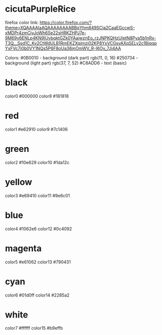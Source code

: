 # cicutaPurpleRice
firefox color link: https://color.firefox.com/?theme=XQAAAAIaAQAAAAAAAABBqYhm849SCia2CaaEGccwS-xMDPr4zmCiyJoWh6Se22sHRKZHPJ7e-9M69y6ENLp4KN9IUvbqktGZk0YAajwznEo_rzJNPKQHzUIetN8Pya5b1nRx-T3Q__Ssd1C_Kv2CtWdULB1RmEKZXqjmzj02KP8YxVCGsvAXqSELy2c1BiqqpYxFVc7i0b0VY1NQs5P6F8oUa36mOmWV_R-I6Ov_7Ji4AA

Colors:
#0B0010 - background (dark part) rgb(11, 0, 16)
#250734 - background (light part) rgb(37, 7, 52) 
#C8ADD6 - text (basic)

# black
color0 #000000
color8 #181818

# red
color1 #e62910
color9 #7c1406

# green
color2  #10e629
color10 #1da12c

# yellow
color3  #e69410
color11 #9e6c01

# blue
color4  #1062e6
color12 #0c4092

# magenta
color5  #e61062
color13 #790431

# cyan
color6  #01d0ff
color14 #2285a2

# white
color7  #ffffff
color15 #b9effb
